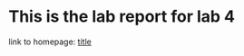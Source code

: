 # This is the lab report for lab 4

  link to homepage: [title](https://yangwestyyy21.github.io/cse15l-lab-reports/index.html)
